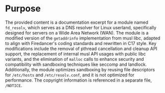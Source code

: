 # Purpose
The provided content is a documentation excerpt for a module named `fd_resolv`, which serves as a DNS resolver for Linux userland, specifically designed for servers on a Wide Area Network (WAN). The module is a modified version of the `getaddrinfo` implementation from musl libc, adapted to align with Firedancer's coding standards and rewritten in C17 style. Key modifications include the removal of pthread cancellation and cleanup API support, the replacement of internal musl API usages with public libc variants, and the elimination of `malloc` calls to enhance security and compatibility with sandboxing techniques like seccomp and landlock. Additionally, the module optimizes sandboxing by reusing file descriptors for `/etc/hosts` and `/etc/resolv.conf`, and it is not optimized for performance. The copyright information is referenced in a separate file, `/NOTICE`.
